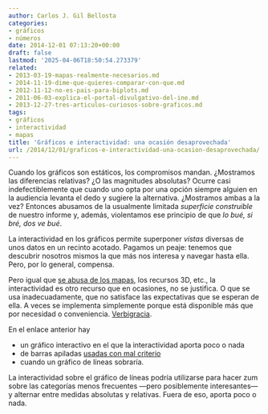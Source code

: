 ```yaml
---
author: Carlos J. Gil Bellosta
categories:
- gráficos
- números
date: 2014-12-01 07:13:20+00:00
draft: false
lastmod: '2025-04-06T18:50:54.273379'
related:
- 2013-03-19-mapas-realmente-necesarios.md
- 2014-11-19-dime-que-quieres-comparar-con-que.md
- 2012-11-12-no-es-pais-para-biplots.md
- 2011-06-03-explica-el-portal-divulgativo-del-ine.md
- 2013-12-27-tres-articulos-curiosos-sobre-graficos.md
tags:
- gráficos
- interactividad
- mapas
title: 'Gráficos e interactividad: una ocasión desaprovechada'
url: /2014/12/01/graficos-e-interactividad-una-ocasion-desaprovechada/
---
```


Cuando los gráficos son estáticos, los compromisos mandan. ¿Mostramos las diferencias relativas? ¿O las magnitudes absolutas? Ocurre casi indefectiblemente que cuando uno opta por una opción siempre alguien en la audiencia levanta el dedo y sugiere la alternativa. ¿Mostramos ambas a la vez? Entonces abusamos de la usualmente limitada _superficie construible_ de nuestro informe y, además, violentamos ese principio de que _lo bué, si bré, dos ve bué_.

La interactividad en los gráficos permite superponer _vistas_ diversas de unos datos en un recinto acotado. Pagamos un peaje: tenemos que descubrir nosotros mismos la que más nos interesa y navegar hasta ella. Pero, por lo general, compensa.

Pero igual que [se abusa de los mapas](http://www.datanalytics.com/2013/03/19/mapas-realmente-necesarios/), los recursos 3D, etc., la interactividad es otro recurso que en ocasiones, no se justifica. O que se usa inadecuadamente, que no satisface las expectativas que se esperan de ella. A veces se implementa simplemente porque está disponible más que por necesidad o conveniencia. [Verbigracia](http://www.elconfidencial.com/alma-corazon-vida/2014-11-26/asi-comiamos-los-espanoles-asi-comemos-como-ha-cambiado-nuestra-dieta-en-50-anos_505479/).

En el enlace anterior hay

* un gráfico interactivo en el que la interactividad aporta poco o nada
* de barras apiladas [usadas con mal criterio](http://www.datanalytics.com/2014/11/19/dime-que-quieres-comparar-con-que/)
* cuando un gráfico de líneas sobraría.

La interactividad sobre el gráfico de líneas podría utilizarse para hacer zum sobre las categorías menos frecuentes —pero posiblemente interesantes— y alternar entre medidas absolutas y relativas. Fuera de eso, aporta poco o nada.